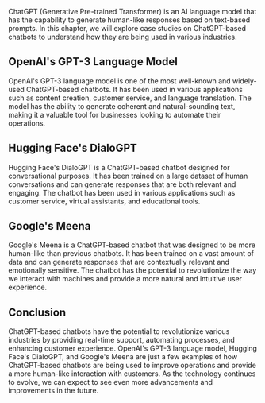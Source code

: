 
ChatGPT (Generative Pre-trained Transformer) is an AI language model that has the capability to generate human-like responses based on text-based prompts. In this chapter, we will explore case studies on ChatGPT-based chatbots to understand how they are being used in various industries.

OpenAI's GPT-3 Language Model
-----------------------------

OpenAI's GPT-3 language model is one of the most well-known and widely-used ChatGPT-based chatbots. It has been used in various applications such as content creation, customer service, and language translation. The model has the ability to generate coherent and natural-sounding text, making it a valuable tool for businesses looking to automate their operations.

Hugging Face's DialoGPT
-----------------------

Hugging Face's DialoGPT is a ChatGPT-based chatbot designed for conversational purposes. It has been trained on a large dataset of human conversations and can generate responses that are both relevant and engaging. The chatbot has been used in various applications such as customer service, virtual assistants, and educational tools.

Google's Meena
--------------

Google's Meena is a ChatGPT-based chatbot that was designed to be more human-like than previous chatbots. It has been trained on a vast amount of data and can generate responses that are contextually relevant and emotionally sensitive. The chatbot has the potential to revolutionize the way we interact with machines and provide a more natural and intuitive user experience.

Conclusion
----------

ChatGPT-based chatbots have the potential to revolutionize various industries by providing real-time support, automating processes, and enhancing customer experience. OpenAI's GPT-3 language model, Hugging Face's DialoGPT, and Google's Meena are just a few examples of how ChatGPT-based chatbots are being used to improve operations and provide a more human-like interaction with customers. As the technology continues to evolve, we can expect to see even more advancements and improvements in the future.

